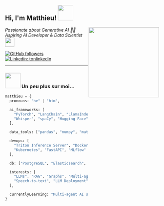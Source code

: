 <h2> Hi, I'm Matthieu! <img src="https://media.giphy.com/media/mGcNjsfWAjY5AEZNw6/giphy.gif" width="50"></h2>
<img align='right' src="https://media.giphy.com/media/ieyl9zmCjO4b4t6qoY/giphy.gif" width="230">
<p><em>Passionate about Generative AI 👨‍💻<br>
Aspiring AI Developer & Data Scientist <img src="https://media.giphy.com/media/fYSnHlufseco8Fh93Z/giphy.gif" width="30"> 
</em></p>

[![GitHub followers](https://img.shields.io/github/followers/matthieuschwa?label=Follow&style=social)](https://github.com/matthieuschwa)
[![Linkedin: tonlinkedin](https://img.shields.io/badge/-LinkedIn-blue?style=flat-square&logo=Linkedin&logoColor=white&link=https://www.linkedin.com)]([https://www.linkedin.com](https://www.linkedin.com/in/matthieu-schwartz/))

---

### <img src="https://media.giphy.com/media/VgCDAzcKvsR6OM0uWg/giphy.gif" width="50"> Un peu plus sur moi...  

``````python
matthieu = {
  pronouns: "he" | "him",

  ai_frameworks: [
    "PyTorch", "LangChain", "LlamaIndex", "YOLOv8",
    "Whisper", "spaCy", "Hugging Face", "scikit-learn"
  ],

  data_tools: ["pandas", "numpy", "matplotlib", "seaborn"],

  devops: [
    "Triton Inference Server", "Docker", 
    "Kubernetes", "FastAPI", "MLflow"
  ],

  db: ["PostgreSQL", "Elasticsearch", "Qdrant", "Neo4j"],

  interests: [
    "LLMs", "RAG", "Graphs", "Multi-agent systems", 
    "Speech-to-text", "LLM Deployment", "Fine-tuning"
  ],

  currentlyLearning: "Multi-agent AI systems"
}
